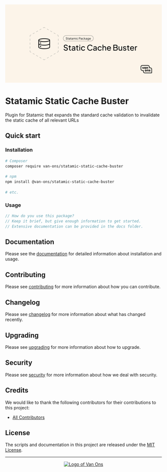 <p align="center"><img src="art/social-card.png" alt="Social card of Statamic Static Cache Buster"></p>

# Statamic Static Cache Buster

<!-- BADGES -->

Plugin for Statamic that expands the standard cache validation to invalidate the static cache of all relevant URLs

## Quick start

### Installation

```bash
# Composer
composer require van-ons/statamic-static-cache-buster

# npm
npm install @van-ons/statamic-static-cache-buster

# etc.
```

### Usage

```php
// How do you use this package?
// Keep it brief, but give enough information to get started.
// Extensive documentation can be provided in the docs folder.
```

## Documentation

Please see the [documentation] for detailed information about installation and usage.

## Contributing

Please see [contributing] for more information about how you can contribute.

## Changelog

Please see [changelog] for more information about what has changed recently.

## Upgrading

Please see [upgrading] for more information about how to upgrade.

## Security

Please see [security] for more information about how we deal with security.

## Credits

We would like to thank the following contributors for their contributions to this project:

- [All Contributors][all-contributors]

## License

The scripts and documentation in this project are released under the [MIT License][license].

---

<p align="center"><a href="https://van-ons.nl/" target="_blank"><img src="https://opensource.van-ons.nl/files/cow.png" width="50" alt="Logo of Van Ons"></a></p>

[documentation]: docs
[contributing]: CONTRIBUTING.md
[changelog]: CHANGELOG.md
[upgrading]: UPGRADING.md
[security]: SECURITY.md
[email]: mailto:opensource@van-ons.nl
[all-contributors]: ../../contributors
[license]: LICENSE.md
